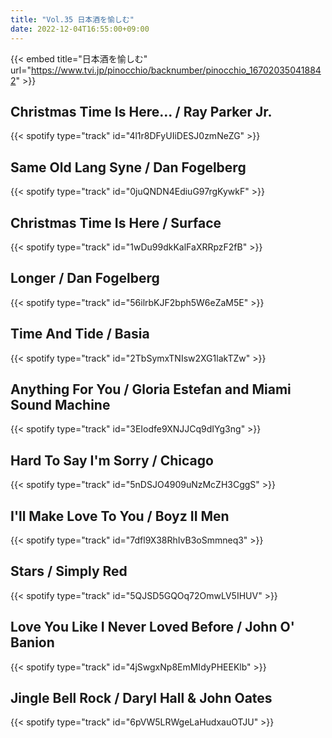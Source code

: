 ```yaml
---
title: "Vol.35 日本酒を愉しむ"
date: 2022-12-04T16:55:00+09:00
---
```


{{< embed title="日本酒を愉しむ" url="https://www.tvi.jp/pinocchio/backnumber/pinocchio_167020350418842" >}}

## Christmas Time Is Here... / Ray Parker Jr.
{{< spotify type="track" id="4l1r8DFyUIiDESJ0zmNeZG" >}}

## Same Old Lang Syne / Dan Fogelberg
{{< spotify type="track" id="0juQNDN4EdiuG97rgKywkF" >}}

## Christmas Time Is Here / Surface
{{< spotify type="track" id="1wDu99dkKalFaXRRpzF2fB" >}}

## Longer / Dan Fogelberg
{{< spotify type="track" id="56ilrbKJF2bph5W6eZaM5E" >}}

## Time And Tide / Basia
{{< spotify type="track" id="2TbSymxTNIsw2XG1lakTZw" >}}

## Anything For You / Gloria Estefan and Miami Sound Machine
{{< spotify type="track" id="3EIodfe9XNJJCq9dIYg3ng" >}}

## Hard To Say I'm Sorry / Chicago
{{< spotify type="track" id="5nDSJO4909uNzMcZH3CggS" >}}

## I'll Make Love To You / Boyz II Men
{{< spotify type="track" id="7dfl9X38RhIvB3oSmmneq3" >}}

## Stars / Simply Red
{{< spotify type="track" id="5QJSD5GQOq72OmwLV5IHUV" >}}

## Love You Like I Never Loved Before / John O' Banion
{{< spotify type="track" id="4jSwgxNp8EmMIdyPHEEKlb" >}}

## Jingle Bell Rock / Daryl Hall & John Oates
{{< spotify type="track" id="6pVW5LRWgeLaHudxauOTJU" >}}
